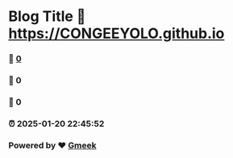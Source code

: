 # Blog Title :link: https://CONGEEYOLO.github.io 
### :page_facing_up: [0](https://CONGEEYOLO.github.io/tag.html) 
### :speech_balloon: 0 
### :hibiscus: 0 
### :alarm_clock: 2025-01-20 22:45:52 
### Powered by :heart: [Gmeek](https://github.com/Meekdai/Gmeek)
